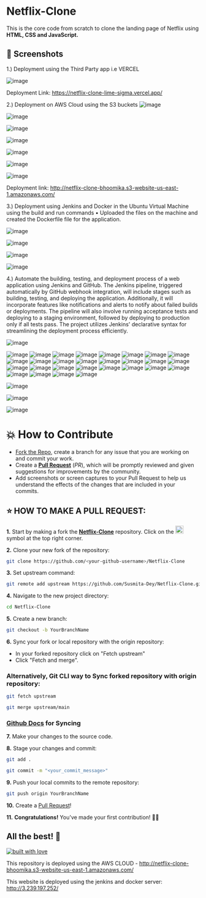 
# Netflix-Clone
This is the core code from scratch to clone the landing page of Netflix using **HTML, CSS and JavaScript.**


## 📸 Screenshots
1.) Deployment using the Third Party app i.e VERCEL

![image](https://github.com/Bhoomika121002/Netflix-Clone/assets/78655015/14f229c1-081c-4245-87b1-92d4e5cf280e)

 
Deployment Link: https://netflix-clone-lime-sigma.vercel.app/

2.) Deployment on AWS Cloud using the S3 buckets
![image](https://github.com/Bhoomika121002/Netflix-Clone/assets/78655015/26f4a52a-46b0-44bf-ba15-0b10db52a0cc)

![image](https://github.com/Bhoomika121002/Netflix-Clone/assets/78655015/ab4d339d-ca99-47d6-aff3-307c6e9f109d)

![image](https://github.com/Bhoomika121002/Netflix-Clone/assets/78655015/949bafde-d411-4d6a-8266-14614a54ad18)

![image](https://github.com/Bhoomika121002/Netflix-Clone/assets/78655015/a50693b5-83e9-419f-93f6-29fc902a0cac)

![image](https://github.com/Bhoomika121002/Netflix-Clone/assets/78655015/b9f1cdf6-a0fb-4e6a-a8f6-9478fbc2d13b)

![image](https://github.com/Bhoomika121002/Netflix-Clone/assets/78655015/31ff0ac3-4ca4-4377-9187-f0851b1690bc)

![image](https://github.com/Bhoomika121002/Netflix-Clone/assets/78655015/370921ae-34d7-410a-aff2-ad8a2f6eb772)

Deployment link: http://netflix-clone-bhoomika.s3-website-us-east-1.amazonaws.com/

3.) Deployment using Jenkins and Docker in the Ubuntu Virtual Machine using the build and run commands
•	Uploaded the files on the machine and created the Dockerfile file for the application.

![image](https://github.com/Bhoomika121002/Netflix-Clone/assets/78655015/0aeee73d-9815-4580-94e6-065309f5cad0)

![image](https://github.com/Bhoomika121002/Netflix-Clone/assets/78655015/2b283750-6410-46bb-be3a-5b27004ed376)

![image](https://github.com/Bhoomika121002/Netflix-Clone/assets/78655015/d2b85718-4cbe-4bd2-b2ac-edd093ab2a30)

![image](https://github.com/Bhoomika121002/Netflix-Clone/assets/78655015/68f8f434-8bc4-4c44-9f39-5c4eb148897b)


4.) Automate the building, testing, and deployment process of a web application using Jenkins and GitHub. The Jenkins pipeline, triggered automatically by GitHub webhook integration, will include stages such as building, testing, and deploying the application. Additionally, it will incorporate features like notifications and alerts to notify about failed builds or deployments. The pipeline will also involve running acceptance tests and deploying to a staging environment, followed by deploying to production only if all tests pass. The project utilizes Jenkins' declarative syntax for streamlining the deployment process efficiently.

![image](https://github.com/Bhoomika121002/Netflix-Clone/assets/78655015/311ee125-df12-4342-ab77-cf9f892ed178)
 
 
![image](https://github.com/Bhoomika121002/Netflix-Clone/assets/78655015/6164a216-549d-48bc-a0d8-309f2cdf0e19)
![image](https://github.com/Bhoomika121002/Netflix-Clone/assets/78655015/ca4c3d2f-fa70-4ea6-a8ab-f690ee2d499e)
![image](https://github.com/Bhoomika121002/Netflix-Clone/assets/78655015/3a81716d-2128-47ce-8fa5-5e76657ee8fc)
![image](https://github.com/Bhoomika121002/Netflix-Clone/assets/78655015/81244cec-d157-4753-8326-20df45e71282)
![image](https://github.com/Bhoomika121002/Netflix-Clone/assets/78655015/4198e166-6272-4517-b85c-f342cd1029f5)
![image](https://github.com/Bhoomika121002/Netflix-Clone/assets/78655015/65b940f2-e01d-411c-bdd6-e546f7de5c0a)
![image](https://github.com/Bhoomika121002/Netflix-Clone/assets/78655015/9391d634-f485-445f-b941-40d39a45846f)
![image](https://github.com/Bhoomika121002/Netflix-Clone/assets/78655015/bdc69dd3-bbf5-4f1f-af4a-99fdfba37f36)
![image](https://github.com/Bhoomika121002/Netflix-Clone/assets/78655015/f9357d74-ce99-4482-999a-f4a5435218c8)
![image](https://github.com/Bhoomika121002/Netflix-Clone/assets/78655015/d3057963-89e7-4323-8d69-6e62435fe857)
![image](https://github.com/Bhoomika121002/Netflix-Clone/assets/78655015/a6c7bf43-6253-4b78-ad68-7332e92eff4a)
![image](https://github.com/Bhoomika121002/Netflix-Clone/assets/78655015/17aca99e-2960-4dd1-92ed-826fe8d8880f)
![image](https://github.com/Bhoomika121002/Netflix-Clone/assets/78655015/d9737b08-809c-4d3f-b1ed-5ab679b40e56)
![image](https://github.com/Bhoomika121002/Netflix-Clone/assets/78655015/1ccf144f-66fc-48d9-905a-83b34019411c)
![image](https://github.com/Bhoomika121002/Netflix-Clone/assets/78655015/2a4d18d1-7b86-4761-87cd-a71bbbc69120)
![image](https://github.com/Bhoomika121002/Netflix-Clone/assets/78655015/2938ac8c-ab05-4080-b229-7c7822d41edb)
![image](https://github.com/Bhoomika121002/Netflix-Clone/assets/78655015/8d7d4345-d07c-43db-bc96-e9601290e251)
![image](https://github.com/Bhoomika121002/Netflix-Clone/assets/78655015/aa364c1a-485b-4f98-bb6f-8f3f593b1c27)
![image](https://github.com/Bhoomika121002/Netflix-Clone/assets/78655015/3296dd0c-1585-4def-a2cc-a3d48219ba82)
![image](https://github.com/Bhoomika121002/Netflix-Clone/assets/78655015/73185b78-dba1-49f8-970a-558199bc13dc)
![image](https://github.com/Bhoomika121002/Netflix-Clone/assets/78655015/9a4630ae-ab47-440c-a1c7-c9c2a434f282)
![image](https://github.com/Bhoomika121002/Netflix-Clone/assets/78655015/047ed190-0781-4149-9b7a-da4fe9922201)
![image](https://github.com/Bhoomika121002/Netflix-Clone/assets/78655015/b60856c9-c9c5-4332-81fe-40873665d17a)
![image](https://github.com/Bhoomika121002/Netflix-Clone/assets/78655015/b8329a9a-8e1e-42f8-9f84-1d4d854d67fa)
![image](https://github.com/Bhoomika121002/Netflix-Clone/assets/78655015/d67855a6-08cb-41d8-a9b5-52d4a155c452)
![image](https://github.com/Bhoomika121002/Netflix-Clone/assets/78655015/7df4e8b3-0208-408e-a661-258b5152034f)
![image](https://github.com/Bhoomika121002/Netflix-Clone/assets/78655015/1a27e3f9-0b79-4382-8fee-9674f465d01a)
![image](https://github.com/Bhoomika121002/Netflix-Clone/assets/78655015/42672fd5-b24a-4064-8b4c-acbc42795a64)

![image](https://github.com/Bhoomika121002/Netflix-Clone/assets/78655015/59ee57ff-3a73-4e3a-8f63-864b0ec58d41)

![image](https://github.com/Bhoomika121002/Netflix-Clone/assets/78655015/4973dc5c-343a-48a4-91ec-da136f532e1a)

![image](https://github.com/Bhoomika121002/Netflix-Clone/assets/78655015/9e876404-8bd0-4bc6-a0a8-95a740838db9)


# 💥 How to Contribute

- [Fork the Repo](https://github.com/Susmita-Dey/Netflix-Clone/fork), create a branch for any issue that you are working on and commit your work.
- Create a **[Pull Request](https://github.com/Susmita-Dey/Netflix-Clone/compare)** (_PR_), which will be promptly reviewed and given suggestions for improvements by the community.
- Add screenshots or screen captures to your Pull Request to help us understand the effects of the changes that are included in your commits.

## ⭐ HOW TO MAKE A PULL REQUEST:

**1.** Start by making a fork the [**Netflix-Clone**](https://github.com/Susmita-Dey/Netflix-Clone) repository. Click on the <a href="https://github.com/Susmita-Dey/Netflix-Clone/fork"><img src="https://i.imgur.com/G4z1kEe.png" height="21" width="21"></a> symbol at the top right corner.

**2.** Clone your new fork of the repository:

```bash
git clone https://github.com/<your-github-username>/Netflix-Clone
```

**3.** Set upstream command:

```bash
git remote add upstream https://github.com/Susmita-Dey/Netflix-Clone.git
```

**4.** Navigate to the new project directory:

```bash
cd Netflix-Clone
```

**5.** Create a new branch:

```bash
git checkout -b YourBranchName
```

**6.** Sync your fork or local repository with the origin repository:

- In your forked repository click on "Fetch upstream"
- Click "Fetch and merge".

### Alternatively, Git CLI way to Sync forked repository with origin repository:

```bash
git fetch upstream
```

```bash
git merge upstream/main
```

### [Github Docs](https://docs.github.com/en/github/collaborating-with-pull-requests/addressing-merge-conflicts/resolving-a-merge-conflict-on-github) for Syncing

**7.** Make your changes to the source code.

**8.** Stage your changes and commit:

```bash
git add .
```

```bash
git commit -m "<your_commit_message>"
```

**9.** Push your local commits to the remote repository:

```bash
git push origin YourBranchName
```

**10.** Create a [Pull Request](https://help.github.com/en/github/collaborating-with-issues-and-pull-requests/creating-a-pull-request)!

**11.** **Congratulations!** You've made your first contribution! 🙌🏼



## All the best! 🥇

<p align="center">

[![built with love](https://forthebadge.com/images/badges/built-with-love.svg)](https://github.com/Susmita-Dey/Netflix-Clone)

</p>

This repository is deployed using the AWS CLOUD - http://netflix-clone-bhoomika.s3-website-us-east-1.amazonaws.com/

This website is deployed using the jenkins and docker server: http://3.239.197.252/

